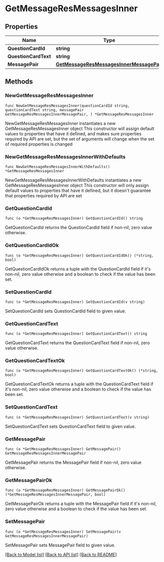 # GetMessageResMessagesInner

## Properties

Name | Type | Description | Notes
------------ | ------------- | ------------- | -------------
**QuestionCardId** | **string** |  | 
**QuestionCardText** | **string** |  | 
**MessagePair** | [**GetMessageResMessagesInnerMessagePair**](GetMessageResMessagesInnerMessagePair.md) |  | 

## Methods

### NewGetMessageResMessagesInner

`func NewGetMessageResMessagesInner(questionCardId string, questionCardText string, messagePair GetMessageResMessagesInnerMessagePair, ) *GetMessageResMessagesInner`

NewGetMessageResMessagesInner instantiates a new GetMessageResMessagesInner object
This constructor will assign default values to properties that have it defined,
and makes sure properties required by API are set, but the set of arguments
will change when the set of required properties is changed

### NewGetMessageResMessagesInnerWithDefaults

`func NewGetMessageResMessagesInnerWithDefaults() *GetMessageResMessagesInner`

NewGetMessageResMessagesInnerWithDefaults instantiates a new GetMessageResMessagesInner object
This constructor will only assign default values to properties that have it defined,
but it doesn't guarantee that properties required by API are set

### GetQuestionCardId

`func (o *GetMessageResMessagesInner) GetQuestionCardId() string`

GetQuestionCardId returns the QuestionCardId field if non-nil, zero value otherwise.

### GetQuestionCardIdOk

`func (o *GetMessageResMessagesInner) GetQuestionCardIdOk() (*string, bool)`

GetQuestionCardIdOk returns a tuple with the QuestionCardId field if it's non-nil, zero value otherwise
and a boolean to check if the value has been set.

### SetQuestionCardId

`func (o *GetMessageResMessagesInner) SetQuestionCardId(v string)`

SetQuestionCardId sets QuestionCardId field to given value.


### GetQuestionCardText

`func (o *GetMessageResMessagesInner) GetQuestionCardText() string`

GetQuestionCardText returns the QuestionCardText field if non-nil, zero value otherwise.

### GetQuestionCardTextOk

`func (o *GetMessageResMessagesInner) GetQuestionCardTextOk() (*string, bool)`

GetQuestionCardTextOk returns a tuple with the QuestionCardText field if it's non-nil, zero value otherwise
and a boolean to check if the value has been set.

### SetQuestionCardText

`func (o *GetMessageResMessagesInner) SetQuestionCardText(v string)`

SetQuestionCardText sets QuestionCardText field to given value.


### GetMessagePair

`func (o *GetMessageResMessagesInner) GetMessagePair() GetMessageResMessagesInnerMessagePair`

GetMessagePair returns the MessagePair field if non-nil, zero value otherwise.

### GetMessagePairOk

`func (o *GetMessageResMessagesInner) GetMessagePairOk() (*GetMessageResMessagesInnerMessagePair, bool)`

GetMessagePairOk returns a tuple with the MessagePair field if it's non-nil, zero value otherwise
and a boolean to check if the value has been set.

### SetMessagePair

`func (o *GetMessageResMessagesInner) SetMessagePair(v GetMessageResMessagesInnerMessagePair)`

SetMessagePair sets MessagePair field to given value.



[[Back to Model list]](../README.md#documentation-for-models) [[Back to API list]](../README.md#documentation-for-api-endpoints) [[Back to README]](../README.md)


